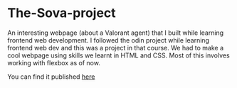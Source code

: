 # The-Sova-project
An interesting webpage (about a Valorant agent) that I built while learning frontend web development. 
I followed the odin project while learning frontend web dev and this was a project in that course. We had to make a cool webpage using skills we learnt in HTML and CSS. Most of this involves working with flexbox as of now. 

You can find it published [here](https://satarw.github.io/The-Sova-project/)
